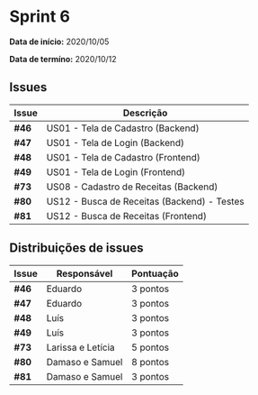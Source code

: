 # Sprint 6

**Data de início:** 2020/10/05

**Data de termíno:** 2020/10/12

## Issues

|Issue|Descrição|
|-----|---------|
|**#46**|US01 - Tela de Cadastro (Backend)|
|**#47**|US01 - Tela de Login (Backend)|
|**#48**|US01 - Tela de Cadastro (Frontend)|
|**#49**|US01 - Tela de Login (Frontend)|
|**#73**|US08 - Cadastro de Receitas (Backend)|
|**#80**|US12 - Busca de Receitas (Backend) - Testes|
|**#81**|US12 - Busca de Receitas (Frontend)|

## Distribuições de issues

|Issue|Responsável|Pontuação|
|-----|---------|----------|
|**#46**|Eduardo|3 pontos|
|**#47**|Eduardo|3 pontos|
|**#48**|Luís|3 pontos|
|**#49**|Luís|3 pontos|
|**#73**|Larissa e Letícia|5 pontos|
|**#80**|Damaso e Samuel|8 pontos|
|**#81**|Damaso e Samuel|3 pontos|


